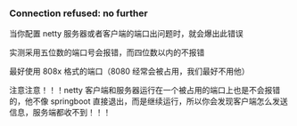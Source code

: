 ### Connection refused: no further

当你配置 netty 服务器或者客户端的端口出问题时，就会爆出此错误

实测采用五位数的端口号会报错，而四位数以内的不报错

最好使用 808x 格式的端口（8080 经常会被占用，我们最好不用他）

注意注意！！！netty 客户端和服务器运行在一个被占用的端口上也是不会报错的，他不像 springboot 直接退出，而是继续运行，所以你会发现客户端怎么发送信息，服务端都收不到！！！
